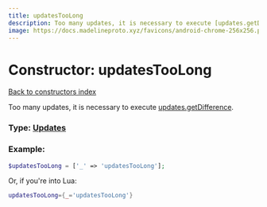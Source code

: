 ```yaml
---
title: updatesTooLong
description: Too many updates, it is necessary to execute [updates.getDifference](../methods/updates.getDifference.md).
image: https://docs.madelineproto.xyz/favicons/android-chrome-256x256.png
---
```

# Constructor: updatesTooLong  
[Back to constructors index](index.md)



Too many updates, it is necessary to execute [updates.getDifference](../methods/updates.getDifference.md).




### Type: [Updates](../types/Updates.md)


### Example:

```php
$updatesTooLong = ['_' => 'updatesTooLong'];
```  


Or, if you're into Lua:

```lua
updatesTooLong={_='updatesTooLong'}

```


